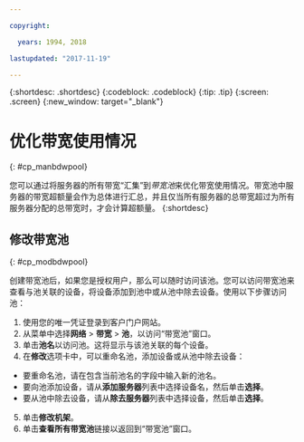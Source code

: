 ```yaml
---

copyright:

  years: 1994, 2018

lastupdated: "2017-11-19"

---
```


{:shortdesc: .shortdesc}
{:codeblock: .codeblock}
{:tip: .tip}
{:screen: .screen}
{:new_window: target="_blank"}


# 优化带宽使用情况
{: #cp_manbdwpool}

您可以通过将服务器的所有带宽“汇集”到*带宽池*来优化带宽使用情况。带宽池中服务器的带宽超额量会作为总体进行汇总，并且仅当所有服务器的总带宽超过为所有服务器分配的总带宽时，才会计算超额量。
{:shortdesc}

## 修改带宽池
{: #cp_modbdwpool}

创建带宽池后，如果您是授权用户，那么可以随时访问该池。您可以访问带宽池来查看与池关联的设备，将设备添加到池中或从池中除去设备。使用以下步骤访问池：

1. 使用您的唯一凭证登录到客户门户网站。
2. 从菜单中选择**网络** > **带宽** > **池**，以访问“带宽池”窗口。
3. 单击**池名**以访问池。这将显示与该池关联的每个设备。
4. 在**修改**选项卡中，可以重命名池，添加设备或从池中除去设备：
  * 要重命名池，请在包含当前池名的字段中输入新的池名。
  * 要向池添加设备，请从**添加服务器**列表中选择设备名，然后单击**选择**。
  * 要从池中除去设备，请从**除去服务器**列表中选择设备，然后单击**选择**。
5. 单击**修改机架**。
6. 单击**查看所有带宽池**链接以返回到“带宽池”窗口。
